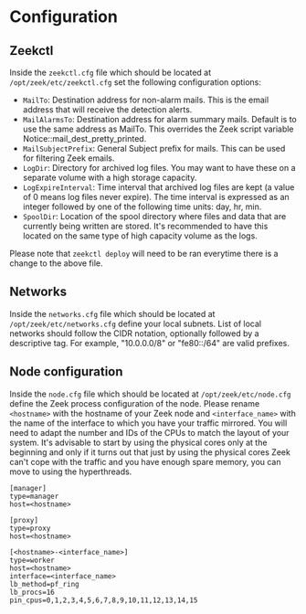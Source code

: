 # Configuration

## Zeekctl

Inside the `zeekctl.cfg` file which should be located at `/opt/zeek/etc/zeekctl.cfg` set the following configuration options:
- `MailTo`: Destination address for non-alarm mails. This is the email address that will receive the detection alerts.
- `MailAlarmsTo`: Destination address for alarm summary mails. Default is to use the same address as MailTo. This overrides the Zeek script variable Notice::mail_dest_pretty_printed.
- `MailSubjectPrefix`: General Subject prefix for mails. This can be used for filtering Zeek emails.
- `LogDir`: Directory for archived log files. You may want to have these on a separate volume with a high storage capacity.
- `LogExpireInterval`: Time interval that archived log files are kept (a value of 0 means log files never expire). The time interval is expressed as an integer followed by one of the following time units: day, hr, min.
- `SpoolDir`: Location of the spool directory where files and data that are currently being written are stored. It's recommended to have this located on the same type of high capacity volume as the logs.

Please note that `zeekctl deploy` will need to be ran everytime there is a change to the above file.

## Networks

Inside the `networks.cfg` file which should be located at `/opt/zeek/etc/networks.cfg` define your local subnets. List of local networks should follow the CIDR notation, optionally followed by a descriptive tag. For example, "10.0.0.0/8" or "fe80::/64" are valid prefixes.

## Node configuration

Inside the `node.cfg` file which should be located at `/opt/zeek/etc/node.cfg` define the Zeek process configuration of the node. Please rename `<hostname>` with the hostname of your Zeek node and `<interface_name>` with the name of the interface to which you have your traffic mirrored. You will need to adapt the number and IDs of the CPUs to match the layout of your system. It's advisable to start by using the physical cores only at the beginning and only if it turns out that just by using the physical cores Zeek can't cope with the traffic and you have enough spare memory, you can move to using the hyperthreads.

```
[manager]
type=manager
host=<hostname>

[proxy]
type=proxy
host=<hostname>

[<hostname>-<interface_name>]
type=worker
host=<hostname>
interface=<interface_name>
lb_method=pf_ring
lb_procs=16
pin_cpus=0,1,2,3,4,5,6,7,8,9,10,11,12,13,14,15
```
